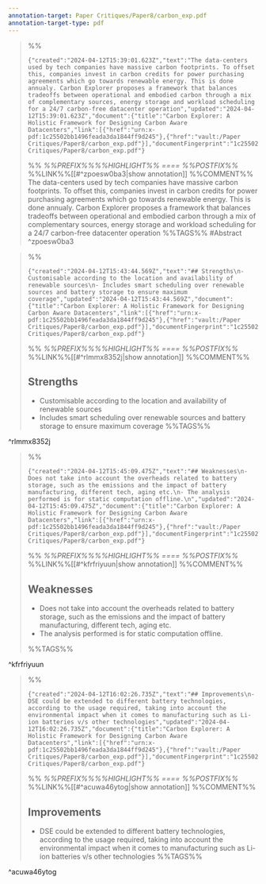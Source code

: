 ```yaml
---
annotation-target: Paper Critiques/Paper8/carbon_exp.pdf
annotation-target-type: pdf
---
```



>%%
>```annotation-json
>{"created":"2024-04-12T15:39:01.623Z","text":"The data-centers used by tech companies have massive carbon footprints. To offset this, companies invest in carbon credits for power purchasing agreements which go towards renewable energy. This is done annualy. Carbon Explorer proposes a framework that balances tradeoffs between operational and embodied carbon through a mix of complementary sources, energy storage and workload scheduling for a 24/7 carbon-free datacenter operation","updated":"2024-04-12T15:39:01.623Z","document":{"title":"Carbon Explorer: A Holistic Framework for Designing Carbon Aware Datacenters","link":[{"href":"urn:x-pdf:1c25502bb1496feada3da1844ff9d245"},{"href":"vault:/Paper Critiques/Paper8/carbon_exp.pdf"}],"documentFingerprint":"1c25502bb1496feada3da1844ff9d245"},"uri":"vault:/Paper Critiques/Paper8/carbon_exp.pdf"}
>```
>%%
>*%%PREFIX%%%%HIGHLIGHT%% ==== %%POSTFIX%%*
>%%LINK%%[[#^zpoesw0ba3|show annotation]]
>%%COMMENT%%
>The data-centers used by tech companies have massive carbon footprints. To offset this, companies invest in carbon credits for power purchasing agreements which go towards renewable energy. This is done annualy. Carbon Explorer proposes a framework that balances tradeoffs between operational and embodied carbon through a mix of complementary sources, energy storage and workload scheduling for a 24/7 carbon-free datacenter operation
>%%TAGS%%
>#Abstract
^zpoesw0ba3


>%%
>```annotation-json
>{"created":"2024-04-12T15:43:44.569Z","text":"## Strengths\n- Customisable according to the location and availability of renewable sources\n- Includes smart scheduling over renewable sources and battery storage to ensure maximum coverage","updated":"2024-04-12T15:43:44.569Z","document":{"title":"Carbon Explorer: A Holistic Framework for Designing Carbon Aware Datacenters","link":[{"href":"urn:x-pdf:1c25502bb1496feada3da1844ff9d245"},{"href":"vault:/Paper Critiques/Paper8/carbon_exp.pdf"}],"documentFingerprint":"1c25502bb1496feada3da1844ff9d245"},"uri":"vault:/Paper Critiques/Paper8/carbon_exp.pdf"}
>```
>%%
>*%%PREFIX%%%%HIGHLIGHT%% ==== %%POSTFIX%%*
>%%LINK%%[[#^rlmmx8352j|show annotation]]
>%%COMMENT%%
>## Strengths
>- Customisable according to the location and availability of renewable sources
>- Includes smart scheduling over renewable sources and battery storage to ensure maximum coverage
>%%TAGS%%
>
^rlmmx8352j


>%%
>```annotation-json
>{"created":"2024-04-12T15:45:09.475Z","text":"## Weaknesses\n- Does not take into account the overheads related to battery storage, such as the emissions and the impact of battery manufacturing, different tech, aging etc.\n- The analysis performed is for static computation offline.\n","updated":"2024-04-12T15:45:09.475Z","document":{"title":"Carbon Explorer: A Holistic Framework for Designing Carbon Aware Datacenters","link":[{"href":"urn:x-pdf:1c25502bb1496feada3da1844ff9d245"},{"href":"vault:/Paper Critiques/Paper8/carbon_exp.pdf"}],"documentFingerprint":"1c25502bb1496feada3da1844ff9d245"},"uri":"vault:/Paper Critiques/Paper8/carbon_exp.pdf"}
>```
>%%
>*%%PREFIX%%%%HIGHLIGHT%% ==== %%POSTFIX%%*
>%%LINK%%[[#^kfrfriyuun|show annotation]]
>%%COMMENT%%
>## Weaknesses
>- Does not take into account the overheads related to battery storage, such as the emissions and the impact of battery manufacturing, different tech, aging etc.
>- The analysis performed is for static computation offline.
>
>%%TAGS%%
>
^kfrfriyuun


>%%
>```annotation-json
>{"created":"2024-04-12T16:02:26.735Z","text":"## Improvements\n- DSE could be extended to different battery technologies, according to the usage required, taking into account the environmental impact when it comes to manufacturing such as Li-ion batteries v/s other technologies","updated":"2024-04-12T16:02:26.735Z","document":{"title":"Carbon Explorer: A Holistic Framework for Designing Carbon Aware Datacenters","link":[{"href":"urn:x-pdf:1c25502bb1496feada3da1844ff9d245"},{"href":"vault:/Paper Critiques/Paper8/carbon_exp.pdf"}],"documentFingerprint":"1c25502bb1496feada3da1844ff9d245"},"uri":"vault:/Paper Critiques/Paper8/carbon_exp.pdf"}
>```
>%%
>*%%PREFIX%%%%HIGHLIGHT%% ==== %%POSTFIX%%*
>%%LINK%%[[#^acuwa46ytog|show annotation]]
>%%COMMENT%%
>## Improvements
>- DSE could be extended to different battery technologies, according to the usage required, taking into account the environmental impact when it comes to manufacturing such as Li-ion batteries v/s other technologies
>%%TAGS%%
>
^acuwa46ytog

